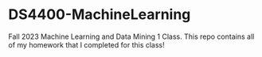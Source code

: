 # DS4400-MachineLearning
Fall 2023 Machine Learning and Data Mining 1 Class.
This repo contains all of my homework that I completed for this class!
